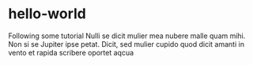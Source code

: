 # hello-world
Following some tutorial 
Nulli se dicit mulier mea nubere malle quam mihi. Non si se Jupiter ipse petat. Dicit, sed mulier cupido quod dicit amanti in vento et rapida scribere oportet aqcua
